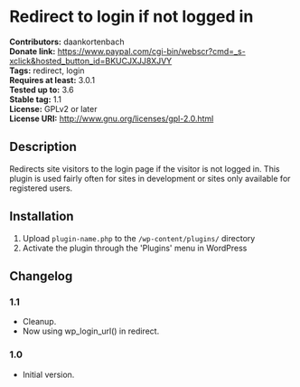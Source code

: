# Redirect to login if not logged in #

**Contributors:** daankortenbach  
**Donate link:** https://www.paypal.com/cgi-bin/webscr?cmd=_s-xclick&hosted_button_id=BKUCJXJJ8XJVY  
**Tags:** redirect, login  
**Requires at least:** 3.0.1  
**Tested up to:** 3.6  
**Stable tag:** 1.1  
**License:** GPLv2 or later  
**License URI:** http://www.gnu.org/licenses/gpl-2.0.html  

## Description ##

Redirects site visitors to the login page if the visitor is not logged in. This plugin is used fairly often for sites in development or sites only available for registered users.

## Installation ##

1. Upload `plugin-name.php` to the `/wp-content/plugins/` directory
1. Activate the plugin through the 'Plugins' menu in WordPress

## Changelog ##

### 1.1 ###
* Cleanup.
* Now using wp_login_url() in redirect.

### 1.0 ###
* Initial version.